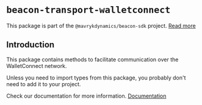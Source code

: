# `beacon-transport-walletconnect`

This package is part of the `@mavrykdynamics/beacon-sdk` project. [Read more](https://github.com/mavryk-network/beacon-sdk)

## Introduction

This package contains methods to facilitate communication over the WalletConnect network.

Unless you need to import types from this package, you probably don't need to add it to your project.

Check our documentation for more information. [Documentation](https://docs.walletbeacon.io)
